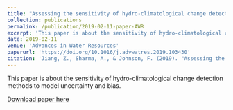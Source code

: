 ```yaml
---
title: "Assessing the sensitivity of hydro-climatological change detection methods to model uncertainty and bias"
collection: publications
permalink: /publication/2019-02-11-paper-AWR
excerpt: 'This paper is about the sensitivity of hydro-climatological change detection methods to model uncertainty and bias.'
date: 2019-02-11
venue: 'Advances in Water Resources'
paperurl: 'https://doi.org/10.1016/j.advwatres.2019.103430'
citation: 'Jiang, Z., Sharma, A., & Johnson, F. (2019). "Assessing the sensitivity of hydro-climatological change detection methods to model uncertainty and bias." <i>Advances in Water Resources</i>. 134, 103430.'
---
```

This paper is about the sensitivity of hydro-climatological change detection methods to model uncertainty and bias.

[Download paper here](http://fmh1art.github.io/files/Jiang-AWR-2019.pdf)


